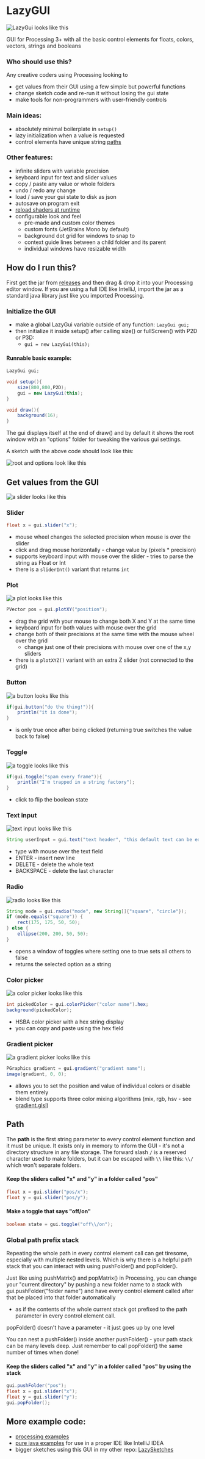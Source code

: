 # LazyGUI

![LazyGui looks like this](readme_assets/header.png)

GUI for Processing 3+ with all the basic control elements for floats, colors, vectors, strings and booleans 

### Who should use this?
Any creative coders using Processing looking to
- get values from their GUI using a few simple but powerful functions
- change sketch code and re-run it without losing the gui state
- make tools for non-programmers with user-friendly controls

### Main ideas:
- absolutely minimal boilerplate in `setup()`
- lazy initialization when a value is requested
- control elements have unique string [paths](#Path)

### Other features:
- infinite sliders with variable precision
- keyboard input for text and slider values
- copy / paste any value or whole folders
- undo / redo any change
- load / save your gui state to disk as json
- autosave on program exit
- [reload shaders at runtime](src/main/java/lazy/ShaderReloader.java)
- configurable look and feel
  - pre-made and custom color themes
  - custom fonts (JetBrains Mono by default)
  - background dot grid for windows to snap to
  - context guide lines between a child folder and its parent
  - individual windows have resizable width

## How do I run this?

First get the jar from [releases](https://github.com/KrabCode/LazyGui/releases) and then drag & drop it into your Processing
editor window. If you are using a full IDE like IntelliJ, import the jar as a standard java library just like you imported Processing.

### Initialize the GUI
- make a global LazyGui variable outside of any function: `LazyGui gui;`
- then initialize it inside setup() after calling size() or fullScreen() with P2D or P3D: 
  - `gui = new LazyGui(this);`

#### Runnable basic example:
```java
LazyGui gui;

void setup(){
    size(800,800,P2D);
    gui = new LazyGui(this);
}

void draw(){
    background(16);
}
```
The gui displays itself at the end of draw() and by default it shows the root window with an "options" folder for tweaking the various gui settings. 

A sketch with the above code should look like this:

![root and options look like this](readme_assets/root_and_options.png)

## Get values from the GUI
![a slider looks like this](readme_assets/slider.png)
### Slider
```java
float x = gui.slider("x");
```
- mouse wheel changes the selected precision when mouse is over the slider
- click and drag mouse horizontally - change value by (pixels * precision)
- supports keyboard input with mouse over the slider - tries to parse the string as Float or Int
- there is a `sliderInt()` variant that returns `int`

### Plot
![a plot looks like this](readme_assets/plotXY.png)
```java
PVector pos = gui.plotXY("position");
```
- drag the grid with your mouse to change both X and Y at the same time
- keyboard input for both values with mouse over the grid
- change both of their precisions at the same time with the mouse wheel over the grid
  - change just one of their precisions with mouse over one of the x,y sliders
- there is a `plotXYZ()` variant with an extra Z slider (not connected to the grid)

### Button
![a button looks like this](readme_assets/button.png)
```java
if(gui.button("do the thing!")){
    println("it is done");
}
```
- is only true once after being clicked (returning true switches the value back to false)

### Toggle
![a toggle looks like this](readme_assets/toggle.png)
```java
if(gui.toggle("spam every frame")){
    println("I'm trapped in a string factory");
}
```
- click to flip the boolean state

### Text input
![text input looks like this](readme_assets/text.png)
```java
String userInput = gui.text("text header", "this default text can be edited");
```
- type with mouse over the text field
- ENTER - insert new line 
- DELETE  - delete the whole text
- BACKSPACE - delete the last character

### Radio
![radio looks like this](readme_assets/radio.png)
```java
String mode = gui.radio("mode", new String[]{"square", "circle"});
if (mode.equals("square")) {
    rect(175, 175, 50, 50);
} else {
    ellipse(200, 200, 50, 50);
}
```
- opens a window of toggles where setting one to true sets all others to false
- returns the selected option as a string

### Color picker
![a color picker looks like this](readme_assets/colorpicker.png)
```java
int pickedColor = gui.colorPicker("color name").hex;
background(pickedColor);
```
- HSBA color picker with a hex string display
- you can copy and paste using the hex field

### Gradient picker
![a gradient picker looks like this](readme_assets/gradient.png)
```java
PGraphics gradient = gui.gradient("gradient name");
image(gradient, 0, 0);
```
- allows you to set the position and value of individual colors or disable them entirely
- blend type supports three color mixing algorithms (mix, rgb, hsv - see [gradient.glsl](data/shaders/gradient.glsl))

## Path

The **path**  is the first string parameter to every control element function and it must be unique.
It exists only in memory to inform the GUI - it's not a directory structure in any file storage.
The forward slash `/` is a reserved character used to make folders, but it can be escaped with `\\` like this: `\\/` which won't separate folders.

#### Keep the sliders called "x" and "y" in a folder called "pos"

```java
float x = gui.slider("pos/x");
float y = gui.slider("pos/y");
```

#### Make a toggle that says "off/on"
```java
boolean state = gui.toggle("off\\/on");
```

### Global path prefix stack

Repeating the whole path in every control element call can get tiresome, especially with multiple nested levels.
Which is why there is a helpful path stack that you can interact with using pushFolder() and popFolder().

Just like using pushMatrix() and popMatrix() in Processing, you can change your "current directory"
by pushing a new folder name to a stack with gui.pushFolder("folder name") and have every control element called after that be placed into that folder automatically

- as if the contents of the whole current stack got prefixed to the path parameter in every control element call.

popFolder() doesn't have a parameter - it just goes up by one level

You can nest a pushFolder() inside another pushFolder() - your path stack can be many levels deep.
Just remember to call popFolder() the same number of times when done!

#### Keep the sliders called "x" and "y" in a folder called "pos" by using the stack

```java
gui.pushFolder("pos");
float x = gui.slider("x");
float y = gui.slider("y");
gui.popFolder();
```

## More example code:
- [processing examples](src/main/java/examples) 
- [pure java examples](src/main/java/examples_intellij) for use in a proper IDE like IntelliJ IDEA
- bigger sketches using this GUI in my other repo: [LazySketches](https://github.com/KrabCode/LazySketches) 